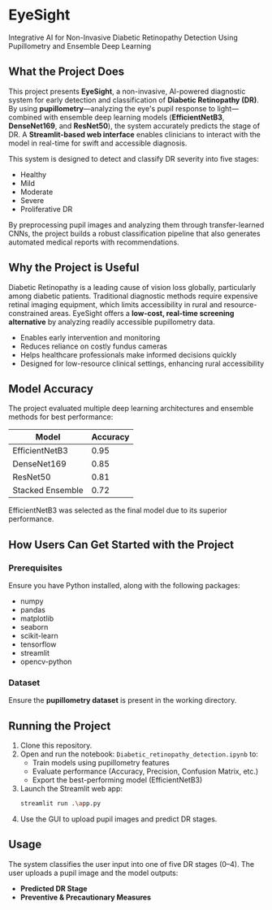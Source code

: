 # EyeSight
Integrative AI for Non-Invasive Diabetic Retinopathy Detection Using Pupillometry and Ensemble Deep Learning

## What the Project Does

This project presents **EyeSight**, a non-invasive, AI-powered diagnostic system for early detection and classification of **Diabetic Retinopathy (DR)**. By using **pupillometry**—analyzing the eye's pupil response to light—combined with ensemble deep learning models (**EfficientNetB3**, **DenseNet169**, and **ResNet50**), the system accurately predicts the stage of DR. A **Streamlit-based web interface** enables clinicians to interact with the model in real-time for swift and accessible diagnosis.

This system is designed to detect and classify DR severity into five stages:  
- Healthy  
- Mild  
- Moderate  
- Severe  
- Proliferative DR

By preprocessing pupil images and analyzing them through transfer-learned CNNs, the project builds a robust classification pipeline that also generates automated medical reports with recommendations.

## Why the Project is Useful

Diabetic Retinopathy is a leading cause of vision loss globally, particularly among diabetic patients. Traditional diagnostic methods require expensive retinal imaging equipment, which limits accessibility in rural and resource-constrained areas. EyeSight offers a **low-cost, real-time screening alternative** by analyzing readily accessible pupillometry data.

- Enables early intervention and monitoring  
- Reduces reliance on costly fundus cameras  
- Helps healthcare professionals make informed decisions quickly  
- Designed for low-resource clinical settings, enhancing rural accessibility  

## Model Accuracy

The project evaluated multiple deep learning architectures and ensemble methods for best performance:

| Model             | Accuracy |
|------------------|----------|
| EfficientNetB3    | 0.95     |
| DenseNet169       | 0.85     |
| ResNet50          | 0.81     |
| Stacked Ensemble  | 0.72     |

EfficientNetB3 was selected as the final model due to its superior performance.

## How Users Can Get Started with the Project

### Prerequisites

Ensure you have Python installed, along with the following packages:

- numpy  
- pandas  
- matplotlib  
- seaborn  
- scikit-learn  
- tensorflow  
- streamlit  
- opencv-python  

### Dataset

Ensure the **pupillometry dataset** is present in the working directory.

## Running the Project

1. Clone this repository.
2. Open and run the notebook: `Diabetic_retinopathy_detection.ipynb` to:  
   - Train models using pupillometry features  
   - Evaluate performance (Accuracy, Precision, Confusion Matrix, etc.)  
   - Export the best-performing model (EfficientNetB3)  
3. Launch the Streamlit web app:
   ```bash
   streamlit run .\app.py
   ```
4. Use the GUI to upload pupil images and predict DR stages.

## Usage

The system classifies the user input into one of five DR stages (0–4). The user uploads a pupil image and the model outputs:

- **Predicted DR Stage**  
- **Preventive & Precautionary Measures**
